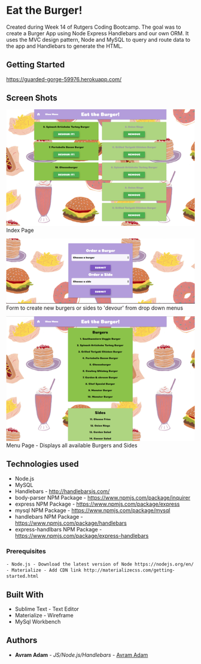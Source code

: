 # Eat the Burger!

Created during Week 14 of Rutgers Coding Bootcamp. The goal was to create a Burger App using Node Express Handlebars and our own ORM. It uses the MVC design pattern, Node and MySQL to query and route data to the app and Handlebars to generate the HTML.

## Getting Started
https://guarded-gorge-59976.herokuapp.com/

## Screen Shots

![Screen shot](public/assets/images/Index.png)
Index Page

![Screen shot2](public/assets/images/Form.png)
Form to create new burgers or sides to 'devour' from drop down menus

![Screen shot3](public/assets/images/Menu.png)
Menu Page - Displays all available Burgers and Sides

## Technologies used
- Node.js
- MySQL
- Handlebars - http://handlebarsjs.com/
- body-parser NPM Package - https://www.npmjs.com/package/inquirer
- express NPM Package - https://www.npmjs.com/package/express
- mysql NPM Package - https://www.npmjs.com/package/mysql
- handlebars NPM Package - https://www.npmjs.com/package/handlebars
- express-handlbars NPM Package - https://www.npmjs.com/package/express-handlebars

### Prerequisites

```
- Node.js - Download the latest version of Node https://nodejs.org/en/
- Materialize - Add CDN link http://materializecss.com/getting-started.html
```

## Built With

* Sublime Text - Text Editor
* Materialize - Wireframe
* MySql Workbench

## Authors

* **Avram Adam** - *JS/Node.js/Handlebars* - [Avram Adam](https://github.com)